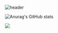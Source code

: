![header](https://capsule-render.vercel.app/api?type=slice&color=gradient&text=%20JisuPark%20%20&height=200&fontSize=100)

![Anurag's GitHub stats](https://github-readme-stats.vercel.app/api?username=dlstn4509&show_icons=true&theme=dark)

<img src="https://img.shields.io/badge/Node.js-배경색?style=Node.js&logo=Node.js&logoColor=#339933"/>
